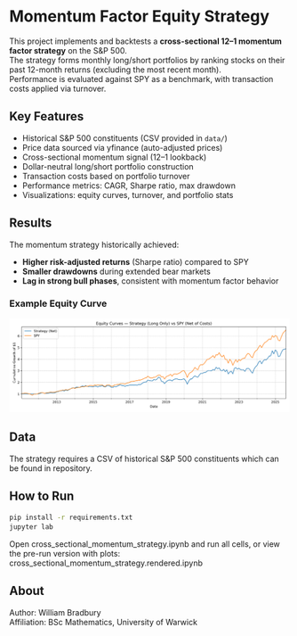 # Momentum Factor Equity Strategy

This project implements and backtests a **cross-sectional 12–1 momentum factor strategy** on the S&P 500.  
The strategy forms monthly long/short portfolios by ranking stocks on their past 12-month returns (excluding the most recent month).  
Performance is evaluated against SPY as a benchmark, with transaction costs applied via turnover.  

## Key Features
- Historical S&P 500 constituents (CSV provided in `data/`)  
- Price data sourced via yfinance (auto-adjusted prices)  
- Cross-sectional momentum signal (12–1 lookback)  
- Dollar-neutral long/short portfolio construction  
- Transaction costs based on portfolio turnover  
- Performance metrics: CAGR, Sharpe ratio, max drawdown  
- Visualizations: equity curves, turnover, and portfolio stats  

## Results
The momentum strategy historically achieved:  
- **Higher risk-adjusted returns** (Sharpe ratio) compared to SPY  
- **Smaller drawdowns** during extended bear markets  
- **Lag in strong bull phases**, consistent with momentum factor behavior

### Example Equity Curve
![Equity Curve](equity_curve_long_only.png)

## Data
The strategy requires a CSV of historical S&P 500 constituents which can be found in repository.

## How to Run
```bash
pip install -r requirements.txt
jupyter lab
```
Open cross_sectional_momentum_strategy.ipynb and run all cells,
or view the pre-run version with plots: cross_sectional_momentum_strategy.rendered.ipynb

## About 
Author: William Bradbury  
Affiliation: BSc Mathematics, University of Warwick
